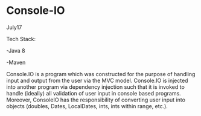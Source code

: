 # Console-IO
July17

Tech Stack:

-Java 8

-Maven


Console.IO is a program which was constructed for the purpose of handling input and output from the user via the MVC model. Console.IO is injected into another program via dependency injection such that it is invoked to handle (ideally) all validation of user input in console based programs. Moreover, ConsoleIO has the responsibility of converting user input into objects (doubles, Dates, LocalDates, ints, ints within range, etc.). 
